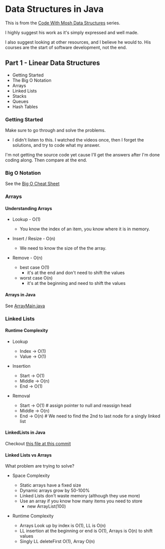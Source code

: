 # Data Structures in Java

This is from the [Code With Mosh Data Structures](https://codewithmosh.com/p/data-structures-algorithms) series.

I highly suggest his work as it's simply expressed and well made.

I also suggest looking at other resources, and I believe he would to. His courses are the start of software development, not the end.

## Part 1 - Linear Data Structures
- Getting Started
- The Big O Notation 
- Arrays 
- Linked Lists 
- Stacks 
- Queues 
- Hash Tables 

### Getting Started 

Make sure to go through and solve the problems.
  - I didn't listen to this. I watched the videos once, then I forget the solutions, and try to code what my answer.

I'm not getting the source code yet cause I'll get the answers after I'm done coding along. Then compare at the end.

### Big O Notation

See the [Big O Cheat Sheet](https://github.com/clarkkozak/Notes/blob/master/Data_Structures%2FJava%2Fbig-o-cheat-sheet.pdf)

### Arrays

#### Understanding Arrays
  - Lookup - O(1)
    - You know the index of an item, you know where it is in memory.
  
  - Insert / Resize - O(n)
    - We need to know the size of the the array.

  - Remove - O(n)
    - best case O(1)
       - it's at the end and don't need to shift the values
    - worst case O(n)  
       - it's at the beginning and need to shift the values

#### Arrays in Java
  See [ArrayMain.java](https://github.com/clarkkozak/Notes/blob/master/Data_Structures%2FJava%2FArrays%2FArrayMain.java#L10)


### Linked Lists
#### Runtime Complexity
- Lookup
  - Index -> O(1)
  - Value -> O(1)
 
- Insertion
  - Start -> O(1)
  - Middle -> O(n)
  - End -> O(1)
 
- Removal
  - Start -> O(1) # assign pointer to null and reassign head
  - Middle -> O(n) 
  - End -> O(n) # We need to find the 2nd to last node for a singly linked list

#### LinkedLists in Java
Checkout [this file at this commit](https://github.com/clarkkozak/Notes/blob/master/Data_Structures/Java/LinkedLists/LinkedListMain.java)

#### Linked Lists vs Arrays

What problem are trying to solve?

- Space Complexity
  - Static arrays have a fixed size
  - Dynamic arrays grow by 50-100%
  - Linked Lists don't waste memory (although they use more)
  - Use an array if you know how many items you need to store
    - new ArrayList(100)

- Runtime Complexity
  - Arrays Look up by index is O(1), LL is O(n)
  - LL insertion at the beginning or end is O(1), Arrays is O(n) to shift values
  - Singly LL deleteFirst O(1), Array O(n)
